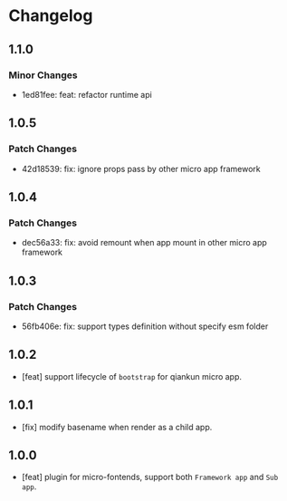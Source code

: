 # Changelog

## 1.1.0

### Minor Changes

- 1ed81fee: feat: refactor runtime api

## 1.0.5

### Patch Changes

- 42d18539: fix: ignore props pass by other micro app framework

## 1.0.4

### Patch Changes

- dec56a33: fix: avoid remount when app mount in other micro app framework

## 1.0.3

### Patch Changes

- 56fb406e: fix: support types definition without specify esm folder

## 1.0.2

- [feat] support lifecycle of `bootstrap` for qiankun micro app.

## 1.0.1

- [fix] modify basename when render as a child app.

## 1.0.0

- [feat] plugin for micro-fontends, support both `Framework app` and `Sub app`.
